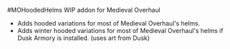#MOHoodedHelms
WIP addon for Medieval Overhaul

- Adds hooded variations for most of Medieval Overhaul's helms.
- Adds winter hooded variations for most of Medieval Overhaul's helms if Dusk Armory is installed. (uses art from Dusk)

